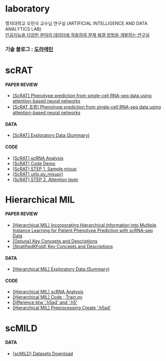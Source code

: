 # laboratory

명지대학교 오민식 교수님 연구실 (ARTIFICIAL INTELLIGENCE AND DATA ANALYTICS LAB)
<br>
[인공지능을 다양한 분야의 데이터에 적용하여 문제 해결 방법을 개발하는 연구실](https://ailab-mju.github.io/)

### 기술 블로그 : [도라에민](https://doraemin.tistory.com/)

# scRAT

#### PAPER REVIEW

- [[ScRAT] Phenotype prediction from single-cell RNA-seq data using attention-based neural networks](https://doraemin.tistory.com/165)
- [[ScRAT 흐름] Phenotype prediction from single-cell RNA-seq data using attention-based neural networks](https://doraemin.tistory.com/162)

#### DATA

- [[ScRAT] Exploratory Data (Summary)](https://doraemin.tistory.com/164)

#### CODE

- [[ScRAT] scRNA Analysis](https://doraemin.tistory.com/158)
- [[ScRAT] Code Demo](https://doraemin.tistory.com/159)
- [[ScRAT] STEP 1. Sample mixup](https://doraemin.tistory.com/161)
- [[ScRAT] utils.py_mixup()](https://doraemin.tistory.com/160)
- [[ScRAT] STEP 2. Attention layer](https://doraemin.tistory.com/163)

# Hierarchical MIL

#### PAPER REVIEW

- [[Hierarchical MIL] Incorporating Hierarchical Information into Multiple Instance Learning for Patient Phenotype Prediction with scRNA-seq Data](https://doraemin.tistory.com/167)
- [[Optuna] Key Concepts and Descriptions](https://doraemin.tistory.com/172)
- [[StratifiedKFold] Key Concepts and Descriptions](https://doraemin.tistory.com/174)

#### DATA

- [[Hierarchical MIL] Exploratory Data (Summary)](https://doraemin.tistory.com/166)

#### CODE

- [[Hierarchical MIL] scRNA Analysis](https://doraemin.tistory.com/169)
- [[Hierarchical MIL] Code ; Train.py](https://doraemin.tistory.com/173)
- [Difference btw '.h5ad' and '.h5'](https://doraemin.tistory.com/175)
- [[Hierarchical MIL] Preprocessing Create '.h5ad'](https://doraemin.tistory.com/176)

# scMILD

#### DATA

- [[scMILD] Datasets Download](https://doraemin.tistory.com/185)

<!-- - [](https://doraemin.tistory.com/)
- [](https://doraemin.tistory.com/) -->
